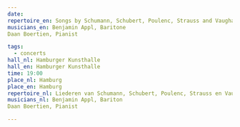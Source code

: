 ```yaml
---
date:
repertoire_en: Songs by Schumann, Schubert, Poulenc, Strauss and Vaughan Williams
musicians_en: Benjamin Appl, Baritone
Daan Boertien, Pianist

tags:
  - concerts
hall_nl: Hamburger Kunsthalle
hall_en: Hamburger Kunsthalle
time: 19:00
place_nl: Hamburg
place_en: Hamburg
repertoire_nl: Liederen van Schumann, Schubert, Poulenc, Strauss en Vaughan Williams
musicians_nl: Benjamin Appl, Bariton
Daan Boertien, Pianist

---
```


